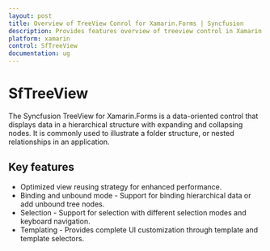 ```yaml
---
layout: post
title: Overview of TreeView Conrol for Xamarin.Forms | Syncfusion
description: Provides features overview of treeview control in Xamarin.Forms. 
platform: xamarin
control: SfTreeView
documentation: ug
---
```


# SfTreeView

The Syncfusion TreeView for Xamarin.Forms is a data-oriented control that displays data in a hierarchical structure with expanding and collapsing nodes. It is commonly used to illustrate a folder structure, or nested relationships in an application. 

## Key features
* Optimized view reusing strategy for enhanced performance.
* Binding and unbound mode - Support for binding hierarchical data or add unbound tree nodes.
* Selection - Support for selection with different selection modes and keyboard navigation.
* Templating - Provides complete UI customization through template and template selectors. 